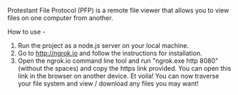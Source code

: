 Protestant File Protocol (PFP) is a remote file viewer that allows you to view files on one computer from another.

How to use - 
1. Run the project as a node.js server on your local machine. 
2. Go to http://ngrok.io and follow the instructions for installation.
3. Open the ngrok.io command line tool and run "ngrok.exe http 8080" (without the spaces) and copy the https link provided. You can open
   this link in the browser on another device. Et voila! You can now traverse your file system and view / download any files you may want!
